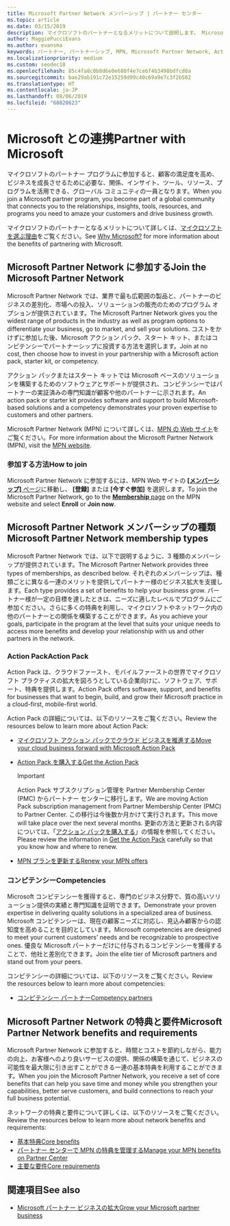 ```yaml
---
title: Microsoft Partner Network メンバーシップ | パートナー センター
ms.topic: article
ms.date: 03/15/2019
description: マイクロソフトのパートナーとなるメリットについて説明します。 Microsoft Partner Network では、業界で最も広範囲の製品と、パートナーのビジネスの差別化、市場への投入、ソリューションの販売のためのプログラム オプションが提供されています。
author: MaggiePucciEvans
ms.author: evansma
keywords: パートナー, パートナーシップ, MPN, Microsoft Partner Network, Action Pack, MAPS, Action Pack のサブスクリプション, 特典, MPN 特典, メンバーシップ, Silver コンピテンシー, Gold コンピテンシー
ms.localizationpriority: medium
ms.custom: seodec18
ms.openlocfilehash: 85c4fa8c0b8d6e0e680f4e7ce6f4b3498bdfcd0a
ms.sourcegitcommit: bae29ab191c72e15259d99c40c69a9e7c3f2b502
ms.translationtype: HT
ms.contentlocale: ja-JP
ms.lasthandoff: 08/06/2019
ms.locfileid: "68820623"
---
```

# <a name="partner-with-microsoft"></a><span data-ttu-id="9bdb9-105">Microsoft との連携</span><span class="sxs-lookup"><span data-stu-id="9bdb9-105">Partner with Microsoft</span></span>

<span data-ttu-id="9bdb9-106">マイクロソフトのパートナー プログラムに参加すると、顧客の満足度を高め、ビジネスを成長させるために必要な、関係、インサイト、ツール、リソース、プログラムを活用できる、グローバル コミュニティの一員となります。</span><span class="sxs-lookup"><span data-stu-id="9bdb9-106">When you join a Microsoft partner program, you become part of a global community that connects you to the relationships, insights, tools, resources, and programs you need to amaze your customers and drive business growth.</span></span>

<span data-ttu-id="9bdb9-107">マイクロソフトのパートナーとなるメリットについて詳しくは、[マイクロソフトを選ぶ理由](https://partner.microsoft.com/business-opportunities/why-microsoft)をご覧ください。</span><span class="sxs-lookup"><span data-stu-id="9bdb9-107">See [Why Microsoft?](https://partner.microsoft.com/business-opportunities/why-microsoft) for more information about the benefits of partnering with Microsoft.</span></span> 

## <a name="join-the-microsoft-partner-network"></a><span data-ttu-id="9bdb9-108">Microsoft Partner Network に参加する</span><span class="sxs-lookup"><span data-stu-id="9bdb9-108">Join the Microsoft Partner Network</span></span>

<!-- 12/5/18 The content below was copied and pasted directly from the Membership page of the MPN site (https://partner.microsoft.com/membership)-->

<span data-ttu-id="9bdb9-109">Microsoft Partner Network では、業界で最も広範囲の製品と、パートナーのビジネスの差別化、市場への投入、ソリューションの販売のためのプログラム オプションが提供されています。</span><span class="sxs-lookup"><span data-stu-id="9bdb9-109">The Microsoft Partner Network gives you the widest range of products in the industry as well as program options to differentiate your business, go to market, and sell your solutions.</span></span> <span data-ttu-id="9bdb9-110">コストをかけずに参加した後、Microsoft アクション パック、スタート キット、またはコンピテンシーでパートナーシップに投資する方法を選択します。</span><span class="sxs-lookup"><span data-stu-id="9bdb9-110">Join at no cost, then choose how to invest in your partnership with a Microsoft action pack, starter kit, or competency.</span></span>

<span data-ttu-id="9bdb9-111">アクション パックまたはスタート キットでは Microsoft ベースのソリューションを構築するためのソフトウェアとサポートが提供され、コンピテンシーではパートナーの実証済みの専門知識が顧客や他のパートナーに示されます。</span><span class="sxs-lookup"><span data-stu-id="9bdb9-111">An action pack or starter kit provides software and support to build Microsoft-based solutions and a competency demonstrates your proven expertise to customers and other partners.</span></span>

<span data-ttu-id="9bdb9-112">Microsoft Partner Network (MPN) について詳しくは、[MPN の Web サイト](https://partner.microsoft.com/commercial)をご覧ください。</span><span class="sxs-lookup"><span data-stu-id="9bdb9-112">For more information about the Microsoft Partner Network (MPN), visit the [MPN website](https://partner.microsoft.com/commercial).</span></span>

### <a name="how-to-join"></a><span data-ttu-id="9bdb9-113">参加する方法</span><span class="sxs-lookup"><span data-stu-id="9bdb9-113">How to join</span></span>

<span data-ttu-id="9bdb9-114">Microsoft Partner Network に参加するには、MPN Web サイトの [ **[メンバーシップ]** ページ](https://partner.microsoft.com/membership)に移動し、 **[登録]** または **[今すぐ参加]** を選択します。</span><span class="sxs-lookup"><span data-stu-id="9bdb9-114">To join the Microsoft Partner Network, go to the [**Membership** page](https://partner.microsoft.com/membership) on the MPN website and select **Enroll** or **Join now**.</span></span>

## <a name="microsoft-partner-network-membership-types"></a><span data-ttu-id="9bdb9-115">Microsoft Partner Network メンバーシップの種類</span><span class="sxs-lookup"><span data-stu-id="9bdb9-115">Microsoft Partner Network membership types</span></span>

<!-- 12/5/18 The content below was copied and pasted directly from the Membership pages of the MPN site (https://partner.microsoft.com/membership)-->

<span data-ttu-id="9bdb9-116">Microsoft Partner Network では、以下で説明するように、3 種類のメンバーシップが提供されています。</span><span class="sxs-lookup"><span data-stu-id="9bdb9-116">The Microsoft Partner Network provides three types of memberships, as described below.</span></span> <span data-ttu-id="9bdb9-117">それぞれのメンバーシップは、種類ごとに異なる一連のメリットを提供してパートナー様のビジネス拡大を支援します。</span><span class="sxs-lookup"><span data-stu-id="9bdb9-117">Each type provides a set of benefits to help your business grow.</span></span> <span data-ttu-id="9bdb9-118">パートナー様が一定の目標を達したときは、ニーズに適したレベルでプログラムにご参加ください。さらに多くの特典を利用し、マイクロソフトやネットワーク内の他のパートナーとの関係を構築することができます。</span><span class="sxs-lookup"><span data-stu-id="9bdb9-118">As you achieve your goals, participate in the program at the level that suits your unique needs to access more benefits and develop your relationship with us and other partners in the network.</span></span>

### <a name="action-pack"></a><span data-ttu-id="9bdb9-119">Action Pack</span><span class="sxs-lookup"><span data-stu-id="9bdb9-119">Action Pack</span></span>

<span data-ttu-id="9bdb9-120">Action Pack は、クラウドファースト、モバイルファーストの世界でマイクロソフト プラクティスの拡大を図ろうとしている企業向けに、ソフトウェア、サポート、特典を提供します。</span><span class="sxs-lookup"><span data-stu-id="9bdb9-120">Action Pack offers software, support, and benefits for businesses that want to begin, build, and grow their Microsoft practice in a cloud-first, mobile-first world.</span></span> 

<span data-ttu-id="9bdb9-121">Action Pack の詳細については、以下のリソースをご覧ください。</span><span class="sxs-lookup"><span data-stu-id="9bdb9-121">Review the resources below to learn more about Action Pack:</span></span>

- [<span data-ttu-id="9bdb9-122">マイクロソフト アクション パックでクラウド ビジネスを推進する</span><span class="sxs-lookup"><span data-stu-id="9bdb9-122">Move your cloud business forward with Microsoft Action Pack</span></span>](https://partner.microsoft.com/membership/action-pack)
- [<span data-ttu-id="9bdb9-123">Action Pack を購入する</span><span class="sxs-lookup"><span data-stu-id="9bdb9-123">Get the Action Pack</span></span>](mpn-get-action-pack.md)
  
    >[!IMPORTANT]
    ><span data-ttu-id="9bdb9-124">Action Pack サブスクリプション管理を Partner Membership Center (PMC) からパートナー センターに移行します。</span><span class="sxs-lookup"><span data-stu-id="9bdb9-124">We are moving Action Pack subscription management from Partner Membership Center (PMC) to Partner Center.</span></span> <span data-ttu-id="9bdb9-125">この移行は今後数か月かけて実行されます。</span><span class="sxs-lookup"><span data-stu-id="9bdb9-125">This move will take place over the next several months.</span></span> <span data-ttu-id="9bdb9-126">更新の方法と更新される内容については、「[アクション パックを購入する](mpn-get-action-pack.md)」の情報を参照してください。</span><span class="sxs-lookup"><span data-stu-id="9bdb9-126">Please review the information in [Get the Action Pack](mpn-get-action-pack.md) carefully so that you know how and where to renew.</span></span>  

- [<span data-ttu-id="9bdb9-127">MPN プランを更新する</span><span class="sxs-lookup"><span data-stu-id="9bdb9-127">Renew your MPN offers</span></span>](renew-mpn-offers.md)

### <a name="competencies"></a><span data-ttu-id="9bdb9-128">コンピテンシー</span><span class="sxs-lookup"><span data-stu-id="9bdb9-128">Competencies</span></span>

<span data-ttu-id="9bdb9-129">Microsoft コンピテンシーを獲得すると、専門のビジネス分野で、質の高いソリューション提供の実績と専門知識を証明できます。</span><span class="sxs-lookup"><span data-stu-id="9bdb9-129">Demonstrate your proven expertise in delivering quality solutions in a specialized area of business.</span></span> <span data-ttu-id="9bdb9-130">Microsoft コンピテンシーは、現在の顧客ニーズに対応し、見込み顧客からの認知度を高めることを目的としています。</span><span class="sxs-lookup"><span data-stu-id="9bdb9-130">Microsoft competencies are designed to meet your current customers’ needs and be recognizable to prospective ones.</span></span> <span data-ttu-id="9bdb9-131">優良な Microsoft パートナーだけに付与されるコンピテンシーを獲得することで、他社と差別化できます。</span><span class="sxs-lookup"><span data-stu-id="9bdb9-131">Join the elite tier of Microsoft partners and stand out from your peers.</span></span>

<span data-ttu-id="9bdb9-132">コンピテンシーの詳細については、以下のリソースをご覧ください。</span><span class="sxs-lookup"><span data-stu-id="9bdb9-132">Review the resources below to learn more about competencies:</span></span>

- [<span data-ttu-id="9bdb9-133">コンピテンシー パートナー</span><span class="sxs-lookup"><span data-stu-id="9bdb9-133">Competency partners</span></span>](https://partner.microsoft.com/membership/competencies)

## <a name="microsoft-partner-network-benefits-and-requirements"></a><span data-ttu-id="9bdb9-134">Microsoft Partner Network の特典と要件</span><span class="sxs-lookup"><span data-stu-id="9bdb9-134">Microsoft Partner Network benefits and requirements</span></span>

<span data-ttu-id="9bdb9-135">Microsoft Partner Network に参加すると、時間とコストを節約しながら、能力の向上、お客様へのより良いサービスの提供、関係の構築を通じて、ビジネスの可能性を最大限に引き出すことができる一連の基本特典を利用することができます。</span><span class="sxs-lookup"><span data-stu-id="9bdb9-135">When you join the Microsoft Partner Network, you receive a set of core benefits that can help you save time and money while you strengthen your capabilities, better serve customers, and build connections to reach your full business potential.</span></span>

<span data-ttu-id="9bdb9-136">ネットワークの特典と要件について詳しくは、以下のリソースをご覧ください。</span><span class="sxs-lookup"><span data-stu-id="9bdb9-136">Review the resources below to learn more about network benefits and requirements:</span></span>

- [<span data-ttu-id="9bdb9-137">基本特典</span><span class="sxs-lookup"><span data-stu-id="9bdb9-137">Core benefits</span></span>](https://partner.microsoft.com/membership/core-benefits#simple-tab-content-1)
- [<span data-ttu-id="9bdb9-138">パートナー センターで MPN の特典を管理する</span><span class="sxs-lookup"><span data-stu-id="9bdb9-138">Manage your MPN benefits on Partner Center</span></span>](manage-your-partner-network-benefits.md)
- [<span data-ttu-id="9bdb9-139">主要な要件</span><span class="sxs-lookup"><span data-stu-id="9bdb9-139">Core requirements</span></span>](https://partner.microsoft.com/membership/core-benefits#simple-tab-content-2)

## <a name="see-also"></a><span data-ttu-id="9bdb9-140">関連項目</span><span class="sxs-lookup"><span data-stu-id="9bdb9-140">See also</span></span>
- [<span data-ttu-id="9bdb9-141">Microsoft パートナー ビジネスの拡大</span><span class="sxs-lookup"><span data-stu-id="9bdb9-141">Grow your Microsoft partner business</span></span>](grow-your-business.md)
